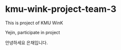 # kmu-wink-project-team-3

This is project of KMU WinK

Yejin, participate in project

안녕하세요 은채입니다.
